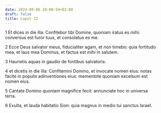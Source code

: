 ```yaml
---
date: 2024-09-06 20:00:54+02:00
draft: false
title: Caput 12
---
```





1 Et dices in die illa: Confitebor tibi Domine, quoniam iratus es mihi: conversus est furor tuus, et consolatus es me.

2 Ecce Deus salvator meus, fiducialiter agam, et non timebo: quia fortitudo mea, et laus mea Dominus, et factus est mihi in salutem.

3 Haurietis aquas in gaudio de fontibus salvatoris:

4 et dicetis in die illa: Confitemini Domino, et invocate nomen eius: notas facite in populis adinventiones eius: mementote quoniam excelsum est nomen eius.

5 Cantate Domino quoniam magnifice fecit: annunciate hoc in universa terra.

6 Exulta, et lauda habitatio Sion: quia magnus in medio tui sanctus Israel.

